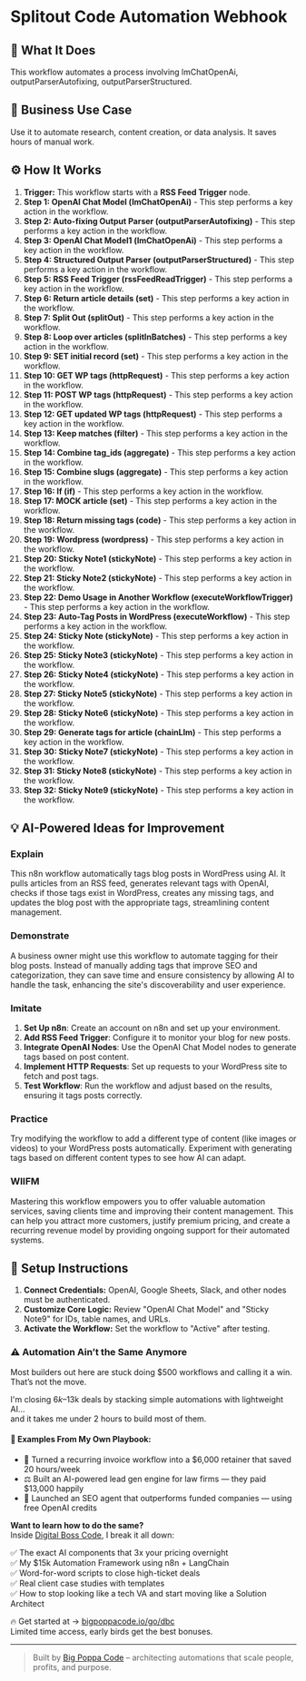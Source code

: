 # Splitout Code Automation Webhook

## 🚀 What It Does
This workflow automates a process involving lmChatOpenAi, outputParserAutofixing, outputParserStructured.

## 💼 Business Use Case
Use it to automate research, content creation, or data analysis. It saves hours of manual work.

## ⚙️ How It Works
1.  **Trigger:** This workflow starts with a **RSS Feed Trigger** node.
2. **Step 1: OpenAI Chat Model (lmChatOpenAi)** - This step performs a key action in the workflow.
3. **Step 2: Auto-fixing Output Parser (outputParserAutofixing)** - This step performs a key action in the workflow.
4. **Step 3: OpenAI Chat Model1 (lmChatOpenAi)** - This step performs a key action in the workflow.
5. **Step 4: Structured Output Parser (outputParserStructured)** - This step performs a key action in the workflow.
6. **Step 5: RSS Feed Trigger (rssFeedReadTrigger)** - This step performs a key action in the workflow.
7. **Step 6: Return article details (set)** - This step performs a key action in the workflow.
8. **Step 7: Split Out (splitOut)** - This step performs a key action in the workflow.
9. **Step 8: Loop over articles (splitInBatches)** - This step performs a key action in the workflow.
10. **Step 9: SET initial record (set)** - This step performs a key action in the workflow.
11. **Step 10: GET WP tags (httpRequest)** - This step performs a key action in the workflow.
12. **Step 11: POST WP tags (httpRequest)** - This step performs a key action in the workflow.
13. **Step 12: GET updated WP tags (httpRequest)** - This step performs a key action in the workflow.
14. **Step 13: Keep matches (filter)** - This step performs a key action in the workflow.
15. **Step 14: Combine tag_ids (aggregate)** - This step performs a key action in the workflow.
16. **Step 15: Combine slugs (aggregate)** - This step performs a key action in the workflow.
17. **Step 16: If (if)** - This step performs a key action in the workflow.
18. **Step 17: MOCK article (set)** - This step performs a key action in the workflow.
19. **Step 18: Return missing tags (code)** - This step performs a key action in the workflow.
20. **Step 19: Wordpress (wordpress)** - This step performs a key action in the workflow.
21. **Step 20: Sticky Note1 (stickyNote)** - This step performs a key action in the workflow.
22. **Step 21: Sticky Note2 (stickyNote)** - This step performs a key action in the workflow.
23. **Step 22: Demo Usage in Another Workflow (executeWorkflowTrigger)** - This step performs a key action in the workflow.
24. **Step 23: Auto-Tag Posts in WordPress (executeWorkflow)** - This step performs a key action in the workflow.
25. **Step 24: Sticky Note (stickyNote)** - This step performs a key action in the workflow.
26. **Step 25: Sticky Note3 (stickyNote)** - This step performs a key action in the workflow.
27. **Step 26: Sticky Note4 (stickyNote)** - This step performs a key action in the workflow.
28. **Step 27: Sticky Note5 (stickyNote)** - This step performs a key action in the workflow.
29. **Step 28: Sticky Note6 (stickyNote)** - This step performs a key action in the workflow.
30. **Step 29: Generate tags for article (chainLlm)** - This step performs a key action in the workflow.
31. **Step 30: Sticky Note7 (stickyNote)** - This step performs a key action in the workflow.
32. **Step 31: Sticky Note8 (stickyNote)** - This step performs a key action in the workflow.
33. **Step 32: Sticky Note9 (stickyNote)** - This step performs a key action in the workflow.

## 💡 AI-Powered Ideas for Improvement
### Explain
This n8n workflow automatically tags blog posts in WordPress using AI. It pulls articles from an RSS feed, generates relevant tags with OpenAI, checks if those tags exist in WordPress, creates any missing tags, and updates the blog post with the appropriate tags, streamlining content management.

### Demonstrate
A business owner might use this workflow to automate tagging for their blog posts. Instead of manually adding tags that improve SEO and categorization, they can save time and ensure consistency by allowing AI to handle the task, enhancing the site's discoverability and user experience.

### Imitate
1. **Set Up n8n**: Create an account on n8n and set up your environment.
2. **Add RSS Feed Trigger**: Configure it to monitor your blog for new posts.
3. **Integrate OpenAI Nodes**: Use the OpenAI Chat Model nodes to generate tags based on post content.
4. **Implement HTTP Requests**: Set up requests to your WordPress site to fetch and post tags.
5. **Test Workflow**: Run the workflow and adjust based on the results, ensuring it tags posts correctly.

### Practice
Try modifying the workflow to add a different type of content (like images or videos) to your WordPress posts automatically. Experiment with generating tags based on different content types to see how AI can adapt.

### WIIFM
Mastering this workflow empowers you to offer valuable automation services, saving clients time and improving their content management. This can help you attract more customers, justify premium pricing, and create a recurring revenue model by providing ongoing support for their automated systems.

## 🔧 Setup Instructions
1. **Connect Credentials:** OpenAI, Google Sheets, Slack, and other nodes must be authenticated.
2. **Customize Core Logic:** Review "OpenAI Chat Model" and "Sticky Note9" for IDs, table names, and URLs.
3. **Activate the Workflow:** Set the workflow to "Active" after testing.

### ⚠️ Automation Ain’t the Same Anymore

Most builders out here are stuck doing $500 workflows and calling it a win.  
That’s not the move.  

I'm closing $6k–$13k deals by stacking simple automations with lightweight AI...  
and it takes me under 2 hours to build most of them.

#### 🧠 Examples From My Own Playbook:
- 🔁 Turned a recurring invoice workflow into a $6,000 retainer that saved 20 hours/week  
- ⚖️ Built an AI-powered lead gen engine for law firms — they paid $13,000 happily  
- 🚀 Launched an SEO agent that outperforms funded companies — using free OpenAI credits  

**Want to learn how to do the same?**  
Inside [Digital Boss Code](https://bigpoppacode.io/go/dbc), I break it all down:

✅ The exact AI components that 3x your pricing overnight  
✅ My $15k Automation Framework using n8n + LangChain  
✅ Word-for-word scripts to close high-ticket deals  
✅ Real client case studies with templates  
✅ How to stop looking like a tech VA and start moving like a Solution Architect  

🔥 Get started at → [bigpoppacode.io/go/dbc](https://bigpoppacode.io/go/dbc)  
Limited time access, early birds get the best bonuses.

---
> Built by [Big Poppa Code](https://bigpoppacode.io) – architecting automations that scale people, profits, and purpose.

